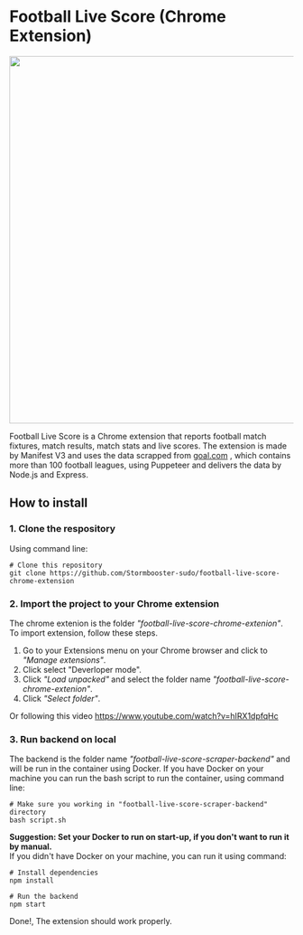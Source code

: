 # Football Live Score (Chrome Extension)
<div align="center">
  <image width="650" src="https://github.com/Stormbooster-sudo/football-live-score-chrome-extension/assets/77887797/329a6613-df99-489a-8fb0-7406282abb10">
</div>

Football Live Score is a Chrome extension that reports football match fixtures, match results, match stats and live scores. The extension is made by Manifest V3 and uses the data scrapped from <a href="https://www.goal.com" target="_blank">goal.com</a>
, which contains more than 100  football leagues, using Puppeteer and delivers the data by Node.js and Express.
## How to install
### 1. Clone the respository
Using command line:
```
# Clone this repository
git clone https://github.com/Stormbooster-sudo/football-live-score-chrome-extension
```
### 2. Import the project to your Chrome extension
The chrome extenion is the folder *"football-live-score-chrome-extenion"*. To import extension, follow these steps.
1. Go to your Extensions menu on your Chrome browser and click to *"Manage extensions"*.
2. Click select "Deverloper mode".
3. Click *"Load unpacked"* and select the folder name *"football-live-score-chrome-extenion"*.
4. Click *"Select folder"*.

Or following this video https://www.youtube.com/watch?v=hIRX1dpfqHc
### 3. Run backend on local
The backend is the folder name *"football-live-score-scraper-backend"* and will be run in the container using Docker. If you have Docker on your machine you can run the bash script to run the container, using command line:
 ```
 # Make sure you working in "football-live-score-scraper-backend" directory 
 bash script.sh
 ```
**Suggestion: Set your Docker to run on start-up, if you don't want to run it by manual.** <br/>
 If you didn't have Docker on your machine, you can run it using command:
 ```
# Install dependencies
npm install

# Run the backend
npm start
 ```
 Done!, The extension should work properly.
